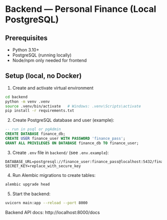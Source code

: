 # Backend — Personal Finance (Local PostgreSQL)

## Prerequisites
- Python 3.10+
- PostgreSQL (running locally)
- Node/npm only needed for frontend

## Setup (local, no Docker)

1. Create and activate virtual environment
```bash
cd backend
python -m venv .venv
source .venv/bin/activate   # Windows: .venv\Scripts\activate
pip install -r requirements.txt
```

2. Create PostgreSQL database and user (example):
```sql
-- run in psql or pgAdmin
CREATE DATABASE finance_db;
CREATE USER finance_user WITH PASSWORD 'finance_pass';
GRANT ALL PRIVILEGES ON DATABASE finance_db TO finance_user;
```

3. Create `.env` file in `backend/` (see `.env.example`):
```
DATABASE_URL=postgresql://finance_user:finance_pass@localhost:5432/finance_db
SECRET_KEY=replace_with_secure_key
```

4. Run Alembic migrations to create tables:
```bash
alembic upgrade head
```

5. Start the backend:
```bash
uvicorn main:app --reload --port 8000
```

Backend API docs: http://localhost:8000/docs

